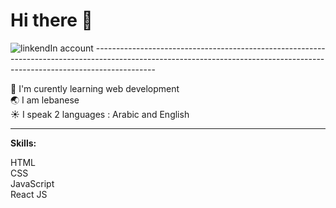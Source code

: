 # Hi there :wave:

<img src="https://camo.githubusercontent.com/f87ffd2067eaa7d4b41e256b163010c478b6828c35b1476fa339f378f4c0aabe/68747470733a2f2f63646e302e69636f6e66696e6465722e636f6d2f646174612f69636f6e732f666c61742d736f6369616c2d6d656469612d69636f6e732d7365742d726f756e642d7374796c652d312f3535302f6c696e6b6564696e2d3531322e706e67" alt="linkendIn account" Mohamad Al Sabaa/>
---------------------------------------------------------------------------------------------------------------------------------------------------------------------------


:seedling: I'm curently learning web development 
<br/>
:earth_asia: I am lebanese
<br/>
:sunny: I speak 2 languages : Arabic and English
<br/>

---------------------------------------------------------------------------------------------------------------------------------------------------------------------------

<b>Skills: </b> 

HTML
<br/>
CSS
<br/>
JavaScript
<br/>
React JS

